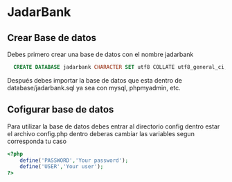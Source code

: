 # JadarBank

## Crear Base de datos
Debes primero crear una base de datos con el nombre jadarbank

```sql
  CREATE DATABASE jadarbank CHARACTER SET utf8 COLLATE utf8_general_ci;
```
Después debes importar la base de datos que esta dentro de database/jadarbank.sql ya sea con mysql, phpmyadmin, etc.

## Cofigurar base de datos 
Para utilizar la base de datos debes entrar al directorio config dentro estar el archivo config.php dentro deberas cambiar las variables segun corresponda tu caso

```php
<?php
    define('PASSWORD','Your password');
    define('USER','Your user');
?>
```
